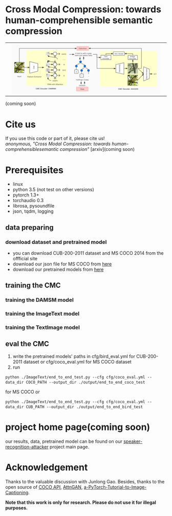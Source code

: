 # Cross Modal Compression: towards human-comprehensible semantic compression

<table width="100%" cellpadding="0" cellspacing="0" border='0'>
 <tr><td align="center">
<img src="./fig/CNNRNN_with_Attn.jpg" width="95%" align="canter">
  </td></tr>
</table>
(coming soon)

# Cite us
If you use this code or part of it, please cite us!  
*anonymous, "Cross Modal Compression: towards human-comprehensiblesemantic compression"* [arxiv](coming soon)


# Prerequisites
 - linux
 - python 3.5 (not test on other versions)
 - pytorch 1.3+
 - torchaudio 0.3
 - librosa, pysoundfile
 - json, tqdm, logging



## data preparing
### download dataset and pretrained model
 - you can download CUB-200-2011 dataset and MS COCO 2014 from the offficial site
 - download our json file for MS COCO from [here](link)
 - download our pretrained models from [here](link)

## training the CMC
### training the DAMSM model
### training the ImageText model
### training the TextImage model

## eval the CMC
1. write the pretrained models' paths in cfg/bird_eval.yml for CUB-200-2011 dataset or cfg/coco_eval.yml for MS COCO dataset
2. run
```
python ./ImageText/end_to_end_test.py --cfg cfg/coco_eval.yml --data_dir COCO_PATH --output_dir ./output/end_to_end_coco_test
```
for MS COCO or 
```
python ./ImageText/end_to_end_test.py --cfg cfg/coco_eval.yml --data_dir CUB_PATH --output_dir ./output/end_to_end_bird_test
```


# project home page(coming soon)
our results, data, pretrained model can be found on our [speaker-recognition-attacker]() project main page.

# Acknowledgement
Thanks to the valuable discussion with Junlong Gao. Besides, thanks to the open source of [COCO API](https://github.com/cocodataset/cocoapi), [AttnGAN](https://github.com/taoxugit/AttnGAN), [a-PyTorch-Tutorial-to-Image-Captioning](https://github.com/sgrvinod/a-PyTorch-Tutorial-to-Image-Captioning).

 **Note that this work is only for research. Please do not use it for illegal purposes.**

